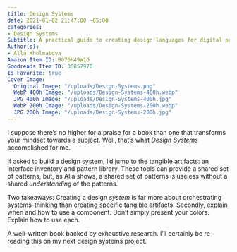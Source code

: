 ```yaml
---
title: Design Systems
date: 2021-01-02 21:47:00 -05:00
categories:
- Design Systems
Subtitle: A practical guide to creating design languages for digital products.
Author(s):
- Alla Kholmatova
Amazon Item ID: B076H49W1G
Goodreads Item ID: 35857970
Is Favorite: true
Cover Image:
  Original Image: "/uploads/Design-Systems.png"
  WebP 400h Image: "/uploads/Design-Systems-400h.webp"
  JPG 400h Image: "/uploads/Design-Systems-400h.jpg"
  WebP 200h Image: "/uploads/Design-Systems-200h.webp"
  JPG 200h Image: "/uploads/Design-Systems-200h.jpg"
---
```


I suppose there’s no higher for a praise for a book than one that transforms your mindset towards a subject. Well, that’s what *Design Systems* accomplished for me.

If asked to build a design system, I’d jump to the tangible artifacts: an interface inventory and pattern library. These tools can provide a shared set of patterns, but, as Alla shows, a shared set of patterns is useless without a shared *understanding* of the patterns.

Two takeaways: Creating a design *system* is far more about orchestrating systems-thinking than creating specific tangible artifacts. Secondly, explain when and how to use a component. Don’t simply present your colors. Explain how to use each.

A well-written book backed by exhaustive research. I’ll certainly be re-reading this on my next design systems project.